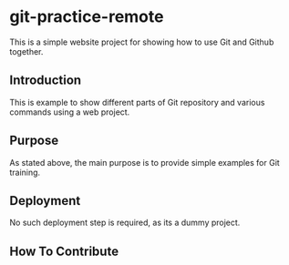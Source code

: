 # git-practice-remote

This is a simple website project for showing how to use Git and Github together.

## Introduction

This is example to show different parts of Git repository and various commands using a web project.

## Purpose

As stated above, the main purpose is to provide simple examples for Git training.

## Deployment

No such deployment step is required, as its a dummy project.

## How To Contribute